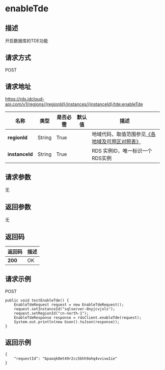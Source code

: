 # enableTde


## 描述
开启数据库的TDE功能

## 请求方式
POST

## 请求地址
https://rds.jdcloud-api.com/v1/regions/{regionId}/instances/{instanceId}/tde:enableTde

|名称|类型|是否必需|默认值|描述|
|---|---|---|---|---|
|**regionId**|String|True| |地域代码，取值范围参见[《各地域及可用区对照表》](../Enum-Definitions/Regions-AZ.md)|
|**instanceId**|String|True| |RDS 实例ID，唯一标识一个RDS实例|

## 请求参数
无


## 返回参数
无


## 返回码
|返回码|描述|
|---|---|
|**200**|OK|

## 请求示例
POST
```
public void testEnableTde() {
    EnableTdeRequest request = new EnableTdeRequest();
    request.setInstanceId("sqlserver-0nyjcvjxls");
    request.setRegionId("cn-north-1");
    EnableTdeResponse response = rdsClient.enableTde(request);
    System.out.println(new Gson().toJson(response));
}

```

## 返回示例
```
{
    "requestId": "bpaoqk0mt49r2cc5bhh9ahq4vvivw1ie"
}
```
